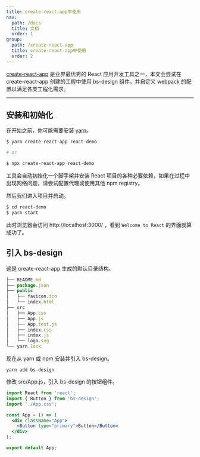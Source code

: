 ```yaml
---
title: create-react-app中使用
nav:
  path: /docs
  title: 文档
  order: 1
group:
  path: /create-react-app
  title: create-react-app中使用
  order: 2
---
```



[create-react-app](https://github.com/facebookincubator/create-react-app) 是业界最优秀的 React 应用开发工具之一，本文会尝试在 create-react-app 创建的工程中使用 bs-design 组件，并自定义 webpack 的配置以满足各类工程化需求。

---

## 安装和初始化

在开始之前，你可能需要安装 [yarn](https://github.com/yarnpkg/yarn/)。

```bash
$ yarn create react-app react-demo

# or

$ npx create-react-app react-demo
```

工具会自动初始化一个脚手架并安装 React 项目的各种必要依赖，如果在过程中出现网络问题，请尝试配置代理或使用其他 npm registry。

然后我们进入项目并启动。

```bash
$ cd react-demo
$ yarn start
```

此时浏览器会访问 http://localhost:3000/ ，看到 `Welcome to React` 的界面就算成功了。

## 引入 bs-design

这是 create-react-app 生成的默认目录结构。

``` jsx | pure
├── README.md
├── package.json
├── public
│   ├── favicon.ico
│   └── index.html
├── src
│   ├── App.css
│   ├── App.js
│   ├── App.test.js
│   ├── index.css
│   ├── index.js
│   └── logo.svg
└── yarn.lock
```

现在从 yarn 或 npm 安装并引入 bs-design。
```shell
yarn add bs-design
```

修改 src/App.js，引入 bs-design 的按钮组件。

```jsx | pure
import React from 'react';
import { Button } from 'bs-design';
import './App.css';

const App = () => (
  <div className="App">
    <Button type="primary">Button</Button>
  </div>
);

export default App;
```


